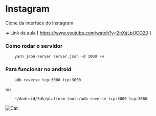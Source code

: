 # Instagram
Clone da interface do Instagram

➜ Link da aula [ https://www.youtube.com/watch?v=2nXsLpUCO20 ]

### Como rodar o servidor
```shell
    yarn json-server server.json -d 1000 -w 
```

### Para funcionar no android
```shell
    adb reverse tcp:3000 tcp:3000
```
ou 
```shell
    ~/Android/Sdk/platform-tools/adb reverse tcp:3000 tcp:3000
```

![Cat](https://upload.wikimedia.org/wikipedia/commons/thumb/e/e7/Instagram_logo_2016.svg/132px-Instagram_logo_2016.svg.png)
